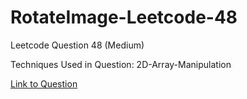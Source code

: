 # RotateImage-Leetcode-48

Leetcode Question 48 (Medium)

Techniques Used in Question:
2D-Array-Manipulation

[Link to Question](https://leetcode.com/problems/rotate-image/)
